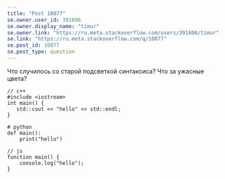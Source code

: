 ```yaml
---
title: "Post 10877"
se.owner.user_id: 391606
se.owner.display_name: "timur"
se.owner.link: "https://ru.meta.stackoverflow.com/users/391606/timur"
se.link: "https://ru.meta.stackoverflow.com/q/10877"
se.post_id: 10877
se.post_type: question
---
```

<p>Что случилось со старой подсветкой синтаксиса? Что за ужасные цвета?</p>
<pre><code>// c++
#include &lt;iostream&gt;
int main() {
   std::cout &lt;&lt; &quot;hello&quot; &lt;&lt; std::endl;
}
</code></pre>
<pre class="lang-py prettyprint-override"><code># python
def main():
    print(&quot;hello&quot;)
</code></pre>
<pre class="lang-js prettyprint-override"><code>// js
function main() {
    console.log(&quot;hello&quot;);
}
</code></pre>
